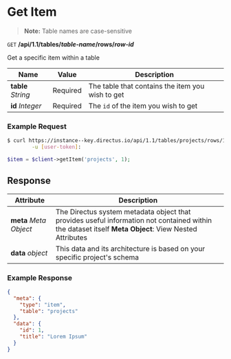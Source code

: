 # Get Item

> **Note:** Table names are case-sensitive

<span class="request">`GET` **/api/1.1/tables/_table-name_/rows/_row-id_**</span>

<span class="description">Get a specific item within a table</span>

<span class="arguments">Name</span> | Value | Description
--------|-----|------------
**table** _String_ | <span class="required">Required</span> | The table that contains the item you wish to get
**id** _Integer_ | <span class="required">Required</span> | The `id` of the item you wish to get

### Example Request

```bash
$ curl https://instance--key.directus.io/api/1.1/tables/projects/rows/1 \
        -u [user-token]:
```

```php
$item = $client->getItem('projects', 1);
```

## Response

<span class="attributes">Attribute</span> | Description
-------|------------
**meta** _Meta Object_ | The Directus system metadata object that provides useful information not contained within the dataset itself <a class="object">**Meta Object**: View Nested Attributes</a>
<span class="custom">**data**</span> _object_ | <span class="custom">This data and its architecture is based on your specific project's schema</span>

### Example Response

```json
{
  "meta": {
    "type": "item",
    "table": "projects"
  },
  "data": {
    "id": 1,
    "title": "Lorem Ipsum"
  }
}
```
